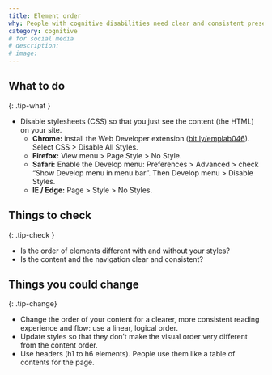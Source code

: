 ```yaml
---
title: Element order
why: People with cognitive disabilities need clear and consistent presentation of information.
category: cognitive
# for social media
# description:
# image:
---
```


## What to do
{: .tip-what }

- Disable stylesheets (CSS) so that you just see the content (the HTML) on your site.
  - **Chrome:** install the Web Developer extension ([bit.ly/emplab046](//bit.ly/emplab046)). Select CSS > Disable All Styles.
  - **Firefox:** View menu > Page Style > No Style.
  - **Safari:** Enable the Develop menu: Preferences > Advanced > check “Show Develop menu in menu bar”. Then Develop menu > Disable Styles.
  - **IE / Edge:** Page > Style > No Styles.

## Things to check
{: .tip-check }

- Is the order of elements different with and without your styles?
- Is the content and the navigation clear and consistent?

## Things you could change
{: .tip-change}

- Change the order of your content for a clearer, more consistent reading experience and flow: use a linear, logical order.
- Update styles so that they don’t make the visual order very different from the content order.
- Use headers (h1 to h6 elements). People use them like a table of contents for the page.
